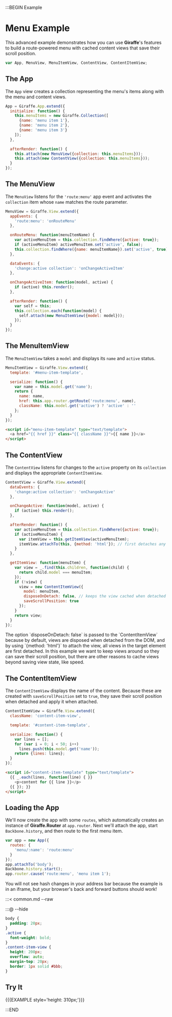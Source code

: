 :::BEGIN Example


# Menu Example

This advanced example demonstrates how you can use __Giraffe__'s features to build a
route-powered menu with cached content views that save their scroll position.

```js
var App, MenuView, MenuItemView, ContentView, ContentItemView;
```

## The App

The `App` view creates a collection representing the menu's items along with the
menu and content views.

```js
App = Giraffe.App.extend({
  initialize: function() {
    this.menuItems = new Giraffe.Collection([
      {name: 'menu item 1'},
      {name: 'menu item 2'},
      {name: 'menu item 3'}
    ]);
  },

  afterRender: function() {
    this.attach(new MenuView({collection: this.menuItems}));
    this.attach(new ContentView({collection: this.menuItems}));
  }
});
```

## The MenuView

The `MenuView` listens for the `'route:menu'` app event and activates the
`collection` item whose `name` matches the route parameter.

```js
MenuView = Giraffe.View.extend({
  appEvents: {
    'route:menu': 'onRouteMenu'
  },

  onRouteMenu: function(menuItemName) {
    var activeMenuItem = this.collection.findWhere({active: true});
    if (activeMenuItem) activeMenuItem.set('active', false);
    this.collection.findWhere({name: menuItemName}).set('active', true);
  },

  dataEvents: {
    'change:active collection': 'onChangeActiveItem'
  },

  onChangeActiveItem: function(model, active) {
    if (active) this.render();
  },

  afterRender: function() {
    var self = this;
    this.collection.each(function(model) {
      self.attach(new MenuItemView({model: model}));
    });
  }
});
```

## The MenuItemView

The `MenuItemView` takes a `model` and displays its `name` and `active` status.

```js
MenuItemView = Giraffe.View.extend({
  template: '#menu-item-template',

  serialize: function() {
    var name = this.model.get('name');
    return {
      name: name,
      href: this.app.router.getRoute('route:menu', name),
      className: this.model.get('active') ? 'active' : ''
    };
  }
});
```

```html
<script id="menu-item-template" type="text/template">
  <a href="{{ href }}" class="{{ className }}">{{ name }}</a>
</script>
```

## The ContentView

The `ContentView` listens for changes to the `active` property on its
`collection` and displays the appropriate `ContentItemView`.

```js
ContentView = Giraffe.View.extend({
  dataEvents: {
    'change:active collection': 'onChangeActive'
  },

  onChangeActive: function(model, active) {
    if (active) this.render();
  },

  afterRender: function() {
    var activeMenuItem = this.collection.findWhere({active: true});
    if (activeMenuItem) {
      var itemView = this.getItemView(activeMenuItem);
      itemView.attachTo(this, {method: 'html'}); // first detaches any view in this.$el
    }
  },

  getItemView: function(menuItem) {
    var view = _.find(this.children, function(child) {
      return child.model === menuItem;
    });
    if (!view) {
      view = new ContentItemView({
        model: menuItem,
        disposeOnDetach: false, // keeps the view cached when detached
        saveScrollPosition: true
      });
    }
    return view;
  }
});
```

<div class="note">
The option `disposeOnDetach: false` is passed to the `ContentItemView` because
by default, views are disposed when detached from the DOM, and by using
`{method: 'html'}` to attach the view, all views in the target element are first
detached. In this example we want to keep views around so they can save their
scroll position, but there are other reasons to cache views beyond saving view
state, like speed.
</div>

## The ContentItemView

The `ContentItemView` displays the name of the content. Because these are
created with `saveScrollPosition` set to `true`, they save their scroll
position when detached and apply it when attached.

```js
ContentItemView = Giraffe.View.extend({
  className: 'content-item-view',

  template: '#content-item-template',

  serialize: function() {
    var lines = [];
    for (var i = 0; i < 50; i++)
      lines.push(this.model.get('name'));
    return {lines: lines};
  }
});
```

```html
<script id="content-item-template" type="text/template">
  {{ _.each(lines, function(line) { }}
    <p>content for {{ line }}</p>
  {{ }); }}
</script>
```

## Loading the App

We'll now create the app with some `routes`, which automatically creates an
instance of __Giraffe.Router__ at `app.router`. Next we'll attach the app, start
`Backbone.history`, and then route to the first menu item.

```js
var app = new App({
  routes: {
    'menu/:name': 'route:menu'
  }
});
app.attachTo('body');
Backbone.history.start();
app.router.cause('route:menu', 'menu item 1');
```

<div class='note'>
You will not see hash changes in your address bar because the example is in an
iframe, but your browser's back and forward buttons should work!
</div>

:::< common.md --raw

:::@ --hide

```css
body {
  padding: 20px;
}
.active {
  font-weight: bold;
}
.content-item-view {
  height: 200px;
  overflow: auto;
  margin-top: 20px;
  border: 1px solid #bbb;
}
```

## Try It

{{{EXAMPLE style='height: 310px;'}}}


:::END
